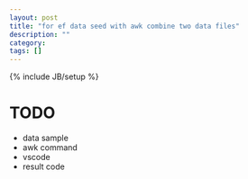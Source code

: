 ```yaml
---
layout: post
title: "for ef data seed with awk combine two data files"
description: ""
category: 
tags: []
---
```

{% include JB/setup %}

# TODO

* data sample
* awk command
* vscode
* result code